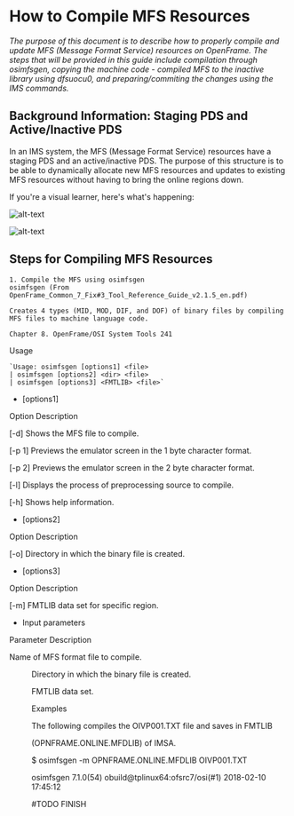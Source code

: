 # **How to Compile MFS Resources**

_The purpose of this document is to describe how to properly compile and update MFS (Message Format Service) resources on OpenFrame. The steps that will be provided in this guide include compilation through osimfsgen, copying the machine code - compiled MFS to the inactive library using dfsuocu0, and preparing/commiting the changes using the IMS commands._

## **Background Information: Staging PDS and Active/Inactive PDS**

In an IMS system, the MFS (Message Format Service) resources have a staging PDS and an active/inactive PDS. The purpose of this structure is to be able to dynamically allocate new MFS resources and updates to existing MFS resources without having to bring the online regions down. 

If you're a visual learner, here's what's happening:

![alt-text](./reference_images/newmfs1 "BEFORE")

![alt-text](./reference_images/newmfs2 "AFTER")

## **Steps for Compiling MFS Resources**
	
	1. Compile the MFS using osimfsgen
	osimfsgen (From OpenFrame_Common_7_Fix#3_Tool_Reference_Guide_v2.1.5_en.pdf)

	Creates 4 types (MID, MOD, DIF, and DOF) of binary files by compiling MFS files to machine language code.

	Chapter 8. OpenFrame/OSI System Tools 241

Usage

	`Usage: osimfsgen [options1] <file>
	| osimfsgen [options2] <dir> <file>
	| osimfsgen [options3] <FMTLIB> <file>`

- [options1]

Option Description

[-d] Shows the MFS file to compile.

[-p 1] Previews the emulator screen in the 1 byte character format.

[-p 2] Previews the emulator screen in the 2 byte character format.

[-l] Displays the process of preprocessing source to compile.

[-h] Shows help information.

- [options2]

Option Description

[-o] Directory in which the binary file is created.

- [options3]

Option Description

[-m] FMTLIB data set for specific region.

- Input parameters

Parameter Description

<file> Name of MFS format file to compile.

<dir> Directory in which the binary file is created.

<FMTLIB> FMTLIB data set.

Examples

The following compiles the OIVP001.TXT file and saves in FMTLIB

(OPNFRAME.ONLINE.MFDLIB) of IMSA.

$ osimfsgen -m OPNFRAME.ONLINE.MFDLIB OIVP001.TXT

osimfsgen 7.1.0(54) obuild@tplinux64:ofsrc7/osi(#1) 2018-02-10 17:45:12


#TODO FINISH